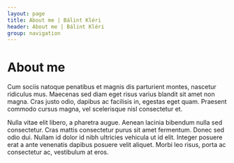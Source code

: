 ```yaml
---
layout: page
title: About me | Bálint Kléri
header: About me | Bálint Kléri
group: navigation
---
```


# About me

Cum sociis natoque penatibus et magnis dis parturient montes, nascetur ridiculus mus. Maecenas sed diam eget risus varius blandit sit amet non magna. Cras justo odio, dapibus ac facilisis in, egestas eget quam. Praesent commodo cursus magna, vel scelerisque nisl consectetur et.

Nulla vitae elit libero, a pharetra augue. Aenean lacinia bibendum nulla sed consectetur. Cras mattis consectetur purus sit amet fermentum. Donec sed odio dui. Nullam id dolor id nibh ultricies vehicula ut id elit. Integer posuere erat a ante venenatis dapibus posuere velit aliquet. Morbi leo risus, porta ac consectetur ac, vestibulum at eros.

